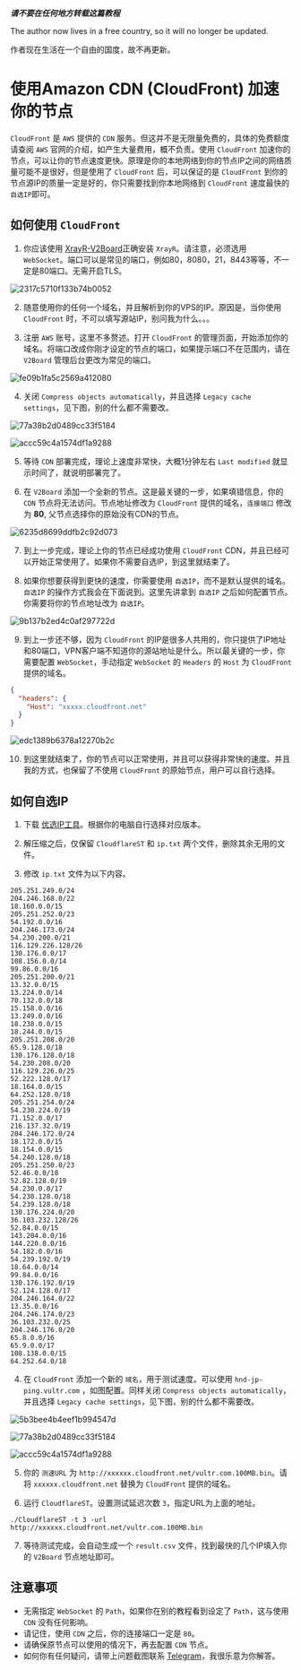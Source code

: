 <!--
 * @Author: Vincent Young
 * @Date: 2022-08-10 04:12:42
 * @LastEditors: Vincent Young
 * @LastEditTime: 2022-08-10 05:01:01
 * @FilePath: /XrayR-V2Board/CloudFront.md
 * @Telegram: https://t.me/missuo
 * 
 * Copyright © 2022 by Vincent, All Rights Reserved. 
-->
**_请不要在任何地方转载这篇教程_**

The author now lives in a free country, so it will no longer be updated.

作者现在生活在一个自由的国度，故不再更新。

# 使用Amazon CDN (CloudFront) 加速你的节点

`CloudFront` 是 `AWS` 提供的 `CDN` 服务。但这并不是无限量免费的，具体的免费额度请查阅 `AWS` 官网的介绍，如产生大量费用，概不负责。使用 `CloudFront` 加速你的节点，可以让你的节点速度更快。原理是你的本地网络到你的节点IP之间的网络质量可能不是很好，但是使用了 `CloudFront` 后，可以保证的是 `CloudFront` 到你的节点源IP的质量一定是好的，你只需要找到你本地网络到 `CloudFront` 速度最快的 `自选IP`即可。

## 如何使用 `CloudFront`

1. 你应该使用 [XrayR-V2Board](https://github.com/missuo/XrayR-V2Board)正确安装 `XrayR`。请注意，必须选用 `WebSocket`。端口可以是常见的端口，例如80，8080，21，8443等等，不一定是80端口。无需开启TLS。

![2317c5710f133b74b0052](https://telegraph.eowo.us/file/2317c5710f133b74b0052.png)

2. 随意使用你的任何一个域名，并且解析到你的VPS的IP。原因是，当你使用 `CloudFront` 时，不可以填写源站IP，别问我为什么。。。

3. 注册 `AWS` 账号，这里不多赘述。打开 `CloudFront` 的管理页面，开始添加你的域名。将端口改成你刚才设定的节点的端口，如果提示端口不在范围内，请在 `V2Board` 管理后台更改为常见的端口。

![fe09b1fa5c2569a412080](https://telegraph.eowo.us/file/fe09b1fa5c2569a412080.png)

4. 关闭 `Compress objects automatically`，并且选择 `Legacy cache settings`，见下图，别的什么都不需要改。

![77a38b2d0489cc33f5184](https://telegraph.eowo.us/file/77a38b2d0489cc33f5184.png)

![accc59c4a1574df1a9288](https://telegraph.eowo.us/file/accc59c4a1574df1a9288.png)

5. 等待 `CDN` 部署完成，理论上速度非常快，大概1分钟左右 `Last modified` 就显示时间了，就说明部署完了。

6. 在 `V2Board` 添加一个全新的节点。这是最关键的一步，如果填错信息，你的 `CDN` 节点将无法访问。节点地址修改为 `CloudFront` 提供的域名，`连接端口` 修改为 **80**, 父节点选择你的原始没有CDN的节点。

![6235d8699ddfb2c92d073](https://telegraph.eowo.us/file/6235d8699ddfb2c92d073.png)

7. 到上一步完成，理论上你的节点已经成功使用 `CloudFront` CDN，并且已经可以开始正常使用了。如果你不需要自选IP，到这里就结束了。

8. 如果你想要获得到更快的速度，你需要使用 `自选IP`，而不是默认提供的域名。`自选IP` 的操作方式我会在下面说到。这里先讲拿到 `自选IP` 之后如何配置节点。你需要将你的节点地址改为 `自选IP`。

![9b137b2ed4c0af297722d](https://telegraph.eowo.us/file/9b137b2ed4c0af297722d.png)

9. 到上一步还不够，因为 `CloudFront` 的IP是很多人共用的，你只提供了IP地址和80端口，VPN客户端不知道你的源站地址是什么。所以最关键的一步，你需要配置 `WebSocket`，手动指定 `WebSocket` 的 `Headers` 的 `Host` 为 `CloudFront` 提供的域名。

~~~json
{
  "headers": {
    "Host": "xxxxx.cloudfront.net"
  }
}
~~~

![edc1389b6378a12270b2c](https://telegraph.eowo.us/file/edc1389b6378a12270b2c.png)

10. 到这里就结束了，你的节点可以正常使用，并且可以获得非常快的速度。并且我的方式，也保留了不使用 `CloudFront` 的原始节点，用户可以自行选择。

## 如何自选IP

1. 下载 [优选IP工具](https://github.com/XIU2/CloudflareSpeedTest/releases)。根据你的电脑自行选择对应版本。

2. 解压缩之后，仅保留 `CloudflareST` 和 `ip.txt` 两个文件，删除其余无用的文件。

3. 修改 `ip.txt` 文件为以下内容。

~~~
205.251.249.0/24
204.246.168.0/22
18.160.0.0/15
205.251.252.0/23
54.192.0.0/16
204.246.173.0/24
54.230.200.0/21
116.129.226.128/26
130.176.0.0/17
108.156.0.0/14
99.86.0.0/16
205.251.200.0/21
13.32.0.0/15
13.224.0.0/14
70.132.0.0/18
15.158.0.0/16
13.249.0.0/16
18.238.0.0/15
18.244.0.0/15
205.251.208.0/20
65.9.128.0/18
130.176.128.0/18
54.230.208.0/20
116.129.226.0/25
52.222.128.0/17
18.164.0.0/15
64.252.128.0/18
205.251.254.0/24
54.230.224.0/19
71.152.0.0/17
216.137.32.0/19
204.246.172.0/24
18.172.0.0/15
18.154.0.0/15
54.240.128.0/18
205.251.250.0/23
52.46.0.0/18
52.82.128.0/19
54.230.0.0/17
54.230.128.0/18
54.239.128.0/18
130.176.224.0/20
36.103.232.128/26
52.84.0.0/15
143.204.0.0/16
144.220.0.0/16
54.182.0.0/16
54.239.192.0/19
18.64.0.0/14
99.84.0.0/16
130.176.192.0/19
52.124.128.0/17
204.246.164.0/22
13.35.0.0/16
204.246.174.0/23
36.103.232.0/25
204.246.176.0/20
65.8.0.0/16
65.9.0.0/17
108.138.0.0/15
64.252.64.0/18
~~~

4. 在 `CloudFront` 添加一个新的 `域名`，用于测试速度。可以使用 `hnd-jp-ping.vultr.com` ，如图配置。同样关闭 `Compress objects automatically`，并且选择 `Legacy cache settings`，见下图，别的什么都不需要改。

![5b3bee4b4eef1b994547d](https://telegraph.eowo.us/file/5b3bee4b4eef1b994547d.png)

![77a38b2d0489cc33f5184](https://telegraph.eowo.us/file/77a38b2d0489cc33f5184.png)

![accc59c4a1574df1a9288](https://telegraph.eowo.us/file/accc59c4a1574df1a9288.png)

5. 你的 `测速URL` 为 `http://xxxxxx.cloudfront.net/vultr.com.100MB.bin`。请将 `xxxxxx.cloudfront.net` 替换为 `CloudFront` 提供的域名。

6. 运行 `CloudflareST`。设置测试延迟次数 `3`，指定URL为上面的地址。
~~~shell
./CloudflareST -t 3 -url http://xxxxxx.cloudfront.net/vultr.com.100MB.bin
~~~

7. 等待测试完成，会自动生成一个 `result.csv` 文件，找到最快的几个IP填入你的 `V2Board` 节点地址即可。

## 注意事项

- 无需指定 `WebSocket` 的 `Path`，如果你在别的教程看到设定了 `Path`，这与使用 `CDN` 没有任何影响。
- 请记住，使用 `CDN` 之后，你的连接端口一定是 `80`。
- 请确保原节点可以使用的情况下，再去配置 `CDN` 节点。
- 如何你有任何疑问，请带上问题截图联系 [Telegram](https://t.me/missuo)，我很乐意为你解答。